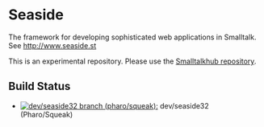 Seaside
=======
The framework for developing sophisticated web applications in Smalltalk. See http://www.seaside.st

This is an experimental repository. Please use the [Smalltalkhub repository](http://www.smalltalkhub.com/#!/~Seaside).

## Build Status
 - [![dev/seaside32 branch (pharo/squeak):](https://travis-ci.org/SeasideSt/Seaside.svg?branch=dev%2Fseaside32)](https://travis-ci.org/SeasideSt/Seaside)  dev/seaside32 (Pharo/Squeak)

